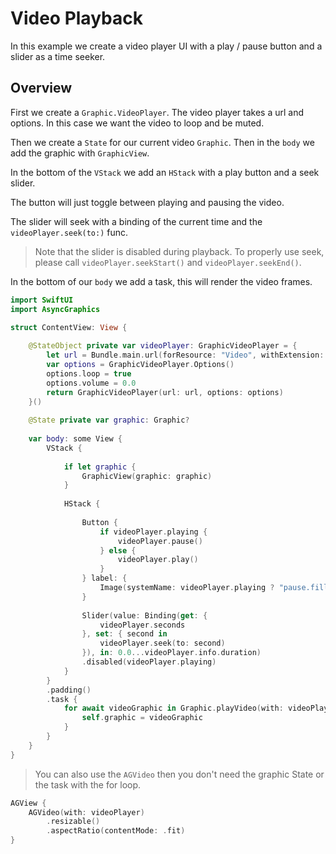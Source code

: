 # Video Playback

In this example we create a video player UI with a play / pause button and a slider as a time seeker. 

## Overview

First we create a ``Graphic.VideoPlayer``. The video player takes a url and options. In this case we want the video to loop and be muted.

Then we create a `State` for our current video ``Graphic``. Then in the `body` we add the graphic with ``GraphicView``. 

In the bottom of the `VStack` we add an `HStack` with a play button and a seek slider.

The button will just toggle between playing and pausing the video.

The slider will seek with a binding of the current time and the `videoPlayer.seek(to:)` func.

> Note that the slider is disabled during playback. To properly use seek, please call `videoPlayer.seekStart()` and `videoPlayer.seekEnd()`.

In the bottom of our `body` we add a task, this will render the video frames.

```swift
import SwiftUI
import AsyncGraphics

struct ContentView: View {
   
    @StateObject private var videoPlayer: GraphicVideoPlayer = {
        let url = Bundle.main.url(forResource: "Video", withExtension: "mov")!
        var options = GraphicVideoPlayer.Options()
        options.loop = true
        options.volume = 0.0
        return GraphicVideoPlayer(url: url, options: options)
    }()
    
    @State private var graphic: Graphic?
    
    var body: some View {
        VStack {
            
            if let graphic {
                GraphicView(graphic: graphic)
            }
            
            HStack {
                
                Button {
                    if videoPlayer.playing {
                        videoPlayer.pause()
                    } else {
                        videoPlayer.play()
                    }
                } label: {
                    Image(systemName: videoPlayer.playing ? "pause.fill" : "play.fill")
                }
                
                Slider(value: Binding(get: {
                    videoPlayer.seconds
                }, set: { second in
                    videoPlayer.seek(to: second)
                }), in: 0.0...videoPlayer.info.duration)
                .disabled(videoPlayer.playing)
            }
        }
        .padding()
        .task {
            for await videoGraphic in Graphic.playVideo(with: videoPlayer) {
                self.graphic = videoGraphic
            }
        }
    }
}
```

> You can also use the ``AGVideo`` then you don't need the graphic State or the task with the for loop.

```swift
AGView {
    AGVideo(with: videoPlayer)
        .resizable()
        .aspectRatio(contentMode: .fit)
}
```
